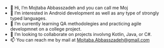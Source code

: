 - 👋 Hi, I’m Mojtaba Abbasszadeh and you can call me Moj
- 👀 I’m interested in Android development as well as any type of strongly typed languages.
- 🌱 I’m currently learning QA methodolegies and practicing agile developmnet on a college project.
- 💞️ I’m looking to collaborate on projects involvng Kotlin, Java, or C#. 
- 📫 You can reach me by mail at Mojtaba.Abbasszadeh@gmail.com

<!---
moj1987/moj1987 is a ✨ special ✨ repository because its `README.md` (this file) appears on your GitHub profile.
You can click the Preview link to take a look at your changes.
--->
